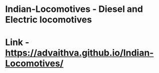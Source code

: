 # Indian-Locomotives - Diesel and Electric locomotives
# Link - https://advaithva.github.io/Indian-Locomotives/
